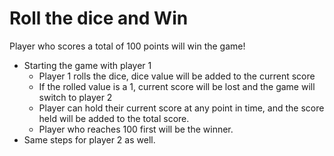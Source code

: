 # Roll the dice and Win

Player who scores a total of 100 points will win the game!

- Starting the game with player 1
  - Player 1 rolls the dice, dice value will be added to the current score
  - If the rolled value is a 1, current score will be lost and the game will switch to player 2
  - Player can hold their current score at any point in time, and the score held will be added to the total score.
  - Player who reaches 100 first will be the winner.
- Same steps for player 2 as well.
